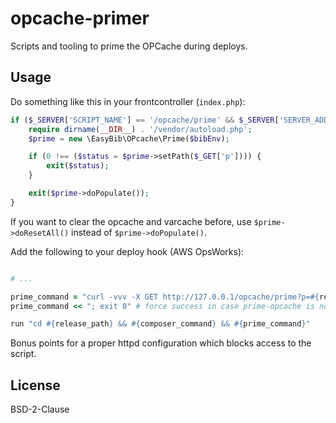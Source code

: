 opcache-primer
==============

Scripts and tooling to prime the OPCache during deploys.


## Usage

Do something like this in your frontcontroller (`index.php`):

```php
if ($_SERVER['SCRIPT_NAME'] == '/opcache/prime' && $_SERVER['SERVER_ADDR'] == '127.0.0.1') {
    require dirname(__DIR__) . '/vendor/autoload.php';
    $prime = new \EasyBib\OPcache\Prime($bibEnv);

    if (0 !== ($status = $prime->setPath($_GET['p']))) {
        exit($status);
    }

    exit($prime->doPopulate());
}
```

If you want to clear the opcache and varcache before, use `$prime->doResetAll()` instead of
`$prime->doPopulate()`.

Add the following to your deploy hook (AWS OpsWorks):

```ruby

# ...

prime_command = "curl -vvv -X GET http://127.0.0.1/opcache/prime?p=#{release_path}"
prime_command << "; exit 0" # force success in case prime-opcache is not deployed

run "cd #{release_path} && #{composer_command} && #{prime_command}"
```

Bonus points for a proper httpd configuration which blocks access to the script.

## License

BSD-2-Clause
